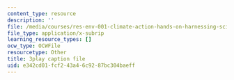 ```yaml
---
content_type: resource
description: ''
file: /media/courses/res-env-001-climate-action-hands-on-harnessing-science-with-communities-to-cut-carbon-january-iap-2017/e342cd01fcf243a46c9287bc304baeff_jBoDIObtJQw.srt
file_type: application/x-subrip
learning_resource_types: []
ocw_type: OCWFile
resourcetype: Other
title: 3play caption file
uid: e342cd01-fcf2-43a4-6c92-87bc304baeff
---
```

